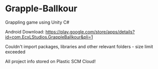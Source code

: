 # Grapple-Ballkour
Grappling game using Unity C#

Android Download: https://play.google.com/store/apps/details?id=com.EcxLStudios.GrappleBallkour&pli=1


Couldn't import packages, libraries and other relevant folders - size limit exceeded

All project info stored on Plastic SCM Cloud!

